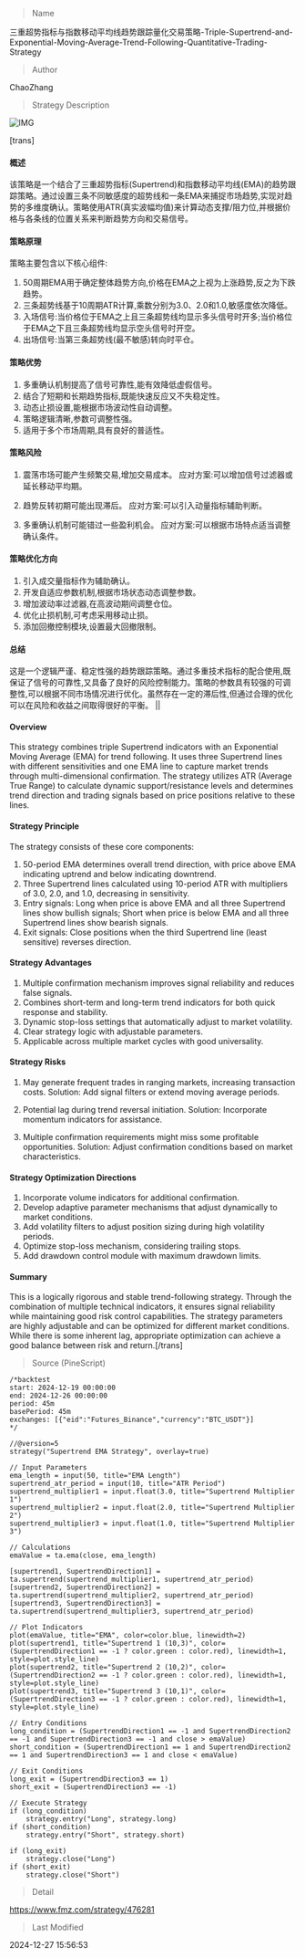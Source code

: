 
> Name

三重超势指标与指数移动平均线趋势跟踪量化交易策略-Triple-Supertrend-and-Exponential-Moving-Average-Trend-Following-Quantitative-Trading-Strategy

> Author

ChaoZhang

> Strategy Description

![IMG](https://www.fmz.com/upload/asset/1269754dc88fb0c7867.png)

[trans]
#### 概述
该策略是一个结合了三重超势指标(Supertrend)和指数移动平均线(EMA)的趋势跟踪策略。通过设置三条不同敏感度的超势线和一条EMA来捕捉市场趋势,实现对趋势的多维度确认。策略使用ATR(真实波幅均值)来计算动态支撑/阻力位,并根据价格与各条线的位置关系来判断趋势方向和交易信号。

#### 策略原理
策略主要包含以下核心组件:
1. 50周期EMA用于确定整体趋势方向,价格在EMA之上视为上涨趋势,反之为下跌趋势。
2. 三条超势线基于10周期ATR计算,乘数分别为3.0、2.0和1.0,敏感度依次降低。
3. 入场信号:当价格位于EMA之上且三条超势线均显示多头信号时开多;当价格位于EMA之下且三条超势线均显示空头信号时开空。
4. 出场信号:当第三条超势线(最不敏感)转向时平仓。

#### 策略优势
1. 多重确认机制提高了信号可靠性,能有效降低虚假信号。
2. 结合了短期和长期趋势指标,既能快速反应又不失稳定性。
3. 动态止损设置,能根据市场波动性自动调整。
4. 策略逻辑清晰,参数可调整性强。
5. 适用于多个市场周期,具有良好的普适性。

#### 策略风险
1. 震荡市场可能产生频繁交易,增加交易成本。
应对方案:可以增加信号过滤器或延长移动平均期。

2. 趋势反转初期可能出现滞后。
应对方案:可以引入动量指标辅助判断。

3. 多重确认机制可能错过一些盈利机会。
应对方案:可以根据市场特点适当调整确认条件。

#### 策略优化方向
1. 引入成交量指标作为辅助确认。
2. 开发自适应参数机制,根据市场状态动态调整参数。
3. 增加波动率过滤器,在高波动期间调整仓位。
4. 优化止损机制,可考虑采用移动止损。
5. 添加回撤控制模块,设置最大回撤限制。

#### 总结
这是一个逻辑严谨、稳定性强的趋势跟踪策略。通过多重技术指标的配合使用,既保证了信号的可靠性,又具备了良好的风险控制能力。策略的参数具有较强的可调整性,可以根据不同市场情况进行优化。虽然存在一定的滞后性,但通过合理的优化可以在风险和收益之间取得很好的平衡。 || 

#### Overview
This strategy combines triple Supertrend indicators with an Exponential Moving Average (EMA) for trend following. It uses three Supertrend lines with different sensitivities and one EMA line to capture market trends through multi-dimensional confirmation. The strategy utilizes ATR (Average True Range) to calculate dynamic support/resistance levels and determines trend direction and trading signals based on price positions relative to these lines.

#### Strategy Principle
The strategy consists of these core components:
1. 50-period EMA determines overall trend direction, with price above EMA indicating uptrend and below indicating downtrend.
2. Three Supertrend lines calculated using 10-period ATR with multipliers of 3.0, 2.0, and 1.0, decreasing in sensitivity.
3. Entry signals: Long when price is above EMA and all three Supertrend lines show bullish signals; Short when price is below EMA and all three Supertrend lines show bearish signals.
4. Exit signals: Close positions when the third Supertrend line (least sensitive) reverses direction.

#### Strategy Advantages
1. Multiple confirmation mechanism improves signal reliability and reduces false signals.
2. Combines short-term and long-term trend indicators for both quick response and stability.
3. Dynamic stop-loss settings that automatically adjust to market volatility.
4. Clear strategy logic with adjustable parameters.
5. Applicable across multiple market cycles with good universality.

#### Strategy Risks
1. May generate frequent trades in ranging markets, increasing transaction costs.
Solution: Add signal filters or extend moving average periods.

2. Potential lag during trend reversal initiation.
Solution: Incorporate momentum indicators for assistance.

3. Multiple confirmation requirements might miss some profitable opportunities.
Solution: Adjust confirmation conditions based on market characteristics.

#### Strategy Optimization Directions
1. Incorporate volume indicators for additional confirmation.
2. Develop adaptive parameter mechanisms that adjust dynamically to market conditions.
3. Add volatility filters to adjust position sizing during high volatility periods.
4. Optimize stop-loss mechanism, considering trailing stops.
5. Add drawdown control module with maximum drawdown limits.

#### Summary
This is a logically rigorous and stable trend-following strategy. Through the combination of multiple technical indicators, it ensures signal reliability while maintaining good risk control capabilities. The strategy parameters are highly adjustable and can be optimized for different market conditions. While there is some inherent lag, appropriate optimization can achieve a good balance between risk and return.[/trans]



> Source (PineScript)

``` pinescript
/*backtest
start: 2024-12-19 00:00:00
end: 2024-12-26 00:00:00
period: 45m
basePeriod: 45m
exchanges: [{"eid":"Futures_Binance","currency":"BTC_USDT"}]
*/

//@version=5
strategy("Supertrend EMA Strategy", overlay=true)

// Input Parameters
ema_length = input(50, title="EMA Length")
supertrend_atr_period = input(10, title="ATR Period")
supertrend_multiplier1 = input.float(3.0, title="Supertrend Multiplier 1")
supertrend_multiplier2 = input.float(2.0, title="Supertrend Multiplier 2")
supertrend_multiplier3 = input.float(1.0, title="Supertrend Multiplier 3")

// Calculations
emaValue = ta.ema(close, ema_length)

[supertrend1, SupertrendDirection1] = ta.supertrend(supertrend_multiplier1, supertrend_atr_period)
[supertrend2, SupertrendDirection2] = ta.supertrend(supertrend_multiplier2, supertrend_atr_period)
[supertrend3, SupertrendDirection3] = ta.supertrend(supertrend_multiplier3, supertrend_atr_period)

// Plot Indicators
plot(emaValue, title="EMA", color=color.blue, linewidth=2)
plot(supertrend1, title="Supertrend 1 (10,3)", color=(SupertrendDirection1 == -1 ? color.green : color.red), linewidth=1, style=plot.style_line)
plot(supertrend2, title="Supertrend 2 (10,2)", color=(SupertrendDirection2 == -1 ? color.green : color.red), linewidth=1, style=plot.style_line)
plot(supertrend3, title="Supertrend 3 (10,1)", color=(SupertrendDirection3 == -1 ? color.green : color.red), linewidth=1, style=plot.style_line)

// Entry Conditions
long_condition = (SupertrendDirection1 == -1 and SupertrendDirection2 == -1 and SupertrendDirection3 == -1 and close > emaValue)
short_condition = (SupertrendDirection1 == 1 and SupertrendDirection2 == 1 and SupertrendDirection3 == 1 and close < emaValue)

// Exit Conditions
long_exit = (SupertrendDirection3 == 1)
short_exit = (SupertrendDirection3 == -1)

// Execute Strategy
if (long_condition)
    strategy.entry("Long", strategy.long)
if (short_condition)
    strategy.entry("Short", strategy.short)

if (long_exit)
    strategy.close("Long")
if (short_exit)
    strategy.close("Short")

```

> Detail

https://www.fmz.com/strategy/476281

> Last Modified

2024-12-27 15:56:53
